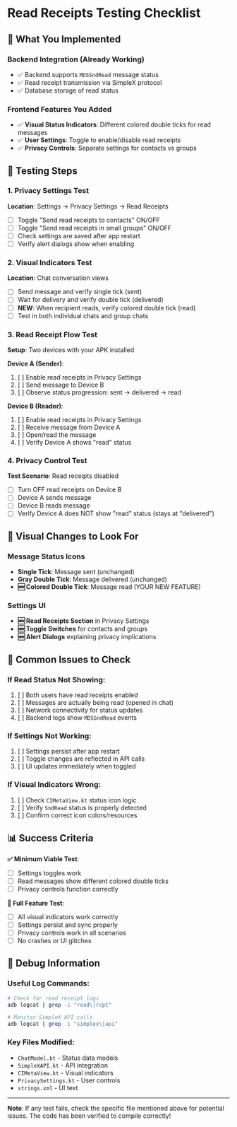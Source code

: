 # Read Receipts Testing Checklist

## 🎯 What You Implemented

### Backend Integration (Already Working)
- ✅ Backend supports `MDSSndRead` message status
- ✅ Read receipt transmission via SimpleX protocol
- ✅ Database storage of read status

### Frontend Features You Added
- ✅ **Visual Status Indicators**: Different colored double ticks for read messages
- ✅ **User Settings**: Toggle to enable/disable read receipts
- ✅ **Privacy Controls**: Separate settings for contacts vs groups

## 📱 Testing Steps

### 1. Privacy Settings Test
**Location**: Settings → Privacy Settings → Read Receipts
- [ ] Toggle "Send read receipts to contacts" ON/OFF
- [ ] Toggle "Send read receipts in small groups" ON/OFF
- [ ] Check settings are saved after app restart
- [ ] Verify alert dialogs show when enabling

### 2. Visual Indicators Test
**Location**: Chat conversation views
- [ ] Send message and verify single tick (sent)
- [ ] Wait for delivery and verify double tick (delivered)
- [ ] **NEW**: When recipient reads, verify colored double tick (read)
- [ ] Test in both individual chats and group chats

### 3. Read Receipt Flow Test
**Setup**: Two devices with your APK installed

**Device A (Sender)**:
1. [ ] Enable read receipts in Privacy Settings
2. [ ] Send message to Device B
3. [ ] Observe status progression: sent → delivered → read

**Device B (Reader)**:
1. [ ] Enable read receipts in Privacy Settings  
2. [ ] Receive message from Device A
3. [ ] Open/read the message
4. [ ] Verify Device A shows "read" status

### 4. Privacy Control Test
**Test Scenario**: Read receipts disabled
- [ ] Turn OFF read receipts on Device B
- [ ] Device A sends message
- [ ] Device B reads message
- [ ] Verify Device A does NOT show "read" status (stays at "delivered")

## 🎨 Visual Changes to Look For

### Message Status Icons
- **Single Tick**: Message sent (unchanged)
- **Gray Double Tick**: Message delivered (unchanged)
- **🆕 Colored Double Tick**: Message read (YOUR NEW FEATURE)

### Settings UI
- **🆕 Read Receipts Section** in Privacy Settings
- **🆕 Toggle Switches** for contacts and groups
- **🆕 Alert Dialogs** explaining privacy implications

## 🐛 Common Issues to Check

### If Read Status Not Showing:
1. [ ] Both users have read receipts enabled
2. [ ] Messages are actually being read (opened in chat)
3. [ ] Network connectivity for status updates
4. [ ] Backend logs show `MDSSndRead` events

### If Settings Not Working:
1. [ ] Settings persist after app restart
2. [ ] Toggle changes are reflected in API calls
3. [ ] UI updates immediately when toggled

### If Visual Indicators Wrong:
1. [ ] Check `CIMetaView.kt` status icon logic
2. [ ] Verify `SndRead` status is properly detected
3. [ ] Confirm correct icon colors/resources

## 📊 Success Criteria

**✅ Minimum Viable Test**:
- [ ] Settings toggles work
- [ ] Read messages show different colored double ticks
- [ ] Privacy controls function correctly

**🚀 Full Feature Test**:
- [ ] All visual indicators work correctly
- [ ] Settings persist and sync properly
- [ ] Privacy controls work in all scenarios
- [ ] No crashes or UI glitches

## 🔧 Debug Information

### Useful Log Commands:
```bash
# Check for read receipt logs
adb logcat | grep -i "read\|rcpt"

# Monitor SimpleX API calls  
adb logcat | grep -i "simplex\|api"
```

### Key Files Modified:
- `ChatModel.kt` - Status data models
- `SimpleXAPI.kt` - API integration  
- `CIMetaView.kt` - Visual indicators
- `PrivacySettings.kt` - User controls
- `strings.xml` - UI text

---

**Note**: If any test fails, check the specific file mentioned above for potential issues. The code has been verified to compile correctly!
